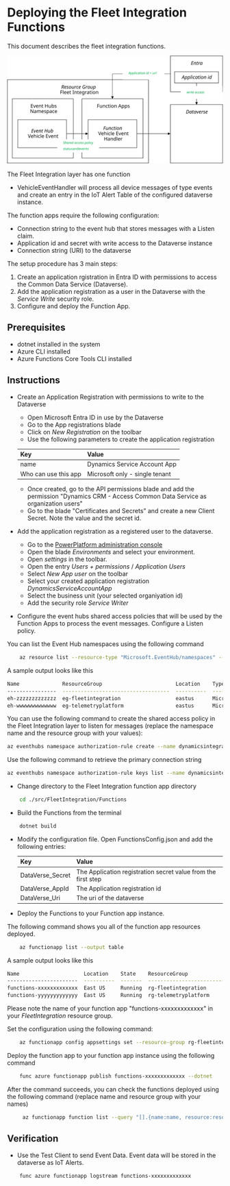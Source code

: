 # Deploying the Fleet Integration Functions

This document describes the fleet integration functions.

![Deployment Diagram](FunctionDeploymentOverview.svg)

The Fleet Integration layer has one function

* VehicleEventHandler will process all device messages of type events and create an entry in the IoT Alert Table of the configured dataverse instance.

The function apps require the following configuration:

* Connection string to the event hub that stores messages with a Listen claim.
* Application id and secret with write access to the Dataverse instance
* Connection string (URI) to the dataverse

The setup procedure has 3 main steps:

1. Create an application rgistration in Entra ID with permissions to access the Common Data Service (Dataverse).
1. Add the application registration as a user in the Dataverse with the *Service Write* security role.
1. Configure and deploy the Function App.

## Prerequisites

* dotnet installed in the system
* Azure CLI installed
* Azure Functions Core Tools CLI installed

## Instructions

* Create an Application Registration with permissions to write to the Dataverse

  * Open Microsoft Entra ID in use by the Dataverse
  * Go to the App registrations blade
  * Click on *New Registration* on the toolbar
  * Use the following parameters to create the application registration
  
  | Key     | Value   |
  |---------|---------|
  | name | Dynamics Service Account App |
  | Who can use this app | Microsoft only - single tenant |
  
  * Once created, go to the API permissions blade and add the permission "Dynamics CRM - Access Common Data Service as organization users"
  * Go to the blade "Certificates and Secrets" and create a new Client Secret. Note the value and the secret id.

* Add the application registration as a registered user to the dataverse.

  * Go to the [PowerPlatform administration console](https://admin.powerplatform.microsoft.com/home)
  * Open the blade *Environments* and select your environment.
  * Open *settings* in the toolbar.
  * Open the entry *Users + permissions* / *Application Users*
  * Select *New App user* on the toolbar
  * Select your created application registration *DynamicsServiceAccountApp*
  * Select the business unit (your selected organiyation id)
  * Add the security role *Service Writer*

* Configure the event hubs shared access policies that will be used by the Function Apps to process the event messages. Configure a Listen policy.

You can list the Event Hub namespaces using the following command

```bash
    az resource list --resource-type "Microsoft.EventHub/namespaces" --output table
```

A sample output looks like this

```bash
Name              ResourceGroup                        Location    Type                           Status
----------------  -----------------------------------  ----------  -----------------------------  --------
eh-zzzzzzzzzzzzz  eg-fleetintegration                  eastus      Microsoft.EventHub/namespaces
eh-wwwwwwwwwwwww  eg-telemetryplatform                 eastus      Microsoft.EventHub/namespaces
```

You can use the following command to create the shared access policy in the Fleet Integration layer to listen for messages (replace the namespace name and the resource group with your values):

```bash
az eventhubs namespace authorization-rule create --name dynamicsintegration --namespace-name eh-zzzzzzzzzzzzz --resource-group eg-fleetintegration  --rights Listen
```

Use the following command to retrieve the primary connection string

```bash
az eventhubs namespace authorization-rule keys list --name dynamicsintegration --namespace-name eh-zzzzzzzzzzzzz --resource-group eg-fleetintegration
```

* Change directory to the Fleet Integration function app directory

```bash
    cd ./src/FleetIntegration/Functions
```

* Build the Functions from the terminal

```bash
    dotnet build
```

* Modify the configuration file. Open FunctionsConfig.json and add the following entries:

  | Key | Value |
  |-----|-------|
  | DataVerse_Secret | The Application registration secret value from the first step |
  | DataVerse_AppId | The Application registration id |
  | DataVerse_Uri | The uri of the dataverse

* Deploy the Functions to your Function app instance.

The following command shows you all of the function app resources deployed.

```bash
    az functionapp list --output table
```

A sample output looks like this

```bash
Name                     Location    State    ResourceGroup                        DefaultHostName                            AppServicePlan
-----------------------  ----------  -------  -----------------------------------  -----------------------------------------  ---------------------
functions-xxxxxxxxxxxxx  East US     Running  rg-fleetintegration                  functions-xxxxxxxxxxxxx.azurewebsites.net  appplan-xxxxxxxxxxxxx
functions-yyyyyyyyyyyyy  East US     Running  rg-telemetryplatform                 functions-yyyyyyyyyyyyy.azurewebsites.net  appplan-yyyyyyyyyyyyy

```

Please note the name of your function app "functions-xxxxxxxxxxxxx" in your *FleetIntegration* resource group. 

Set the configuration using the following command:

```bash
    az functionapp config appsettings set --resource-group rg-fleetintegration --name functions-xxxxxxxxxxxxx --settings @FunctionsConfig.json
```

Deploy the function app to your function app instance using the following command

```bash
    func azure functionapp publish functions-xxxxxxxxxxxxx --dotnet
```

After the command succeeds, you can check the functions deployed using the following command (replace name and resource group with your names)

```bash
     az functionapp function list --query "[].{name:name, resource:resourceGroup}" --name functions-yyyyyyyyyyyyy --resource-group rg-fleetintegration --output table
```

## Verification

* Use the Test Client to send Event Data. Event data will be stored in the dataverse as IoT Alerts.

```bash
    func azure functionapp logstream functions-xxxxxxxxxxxxx
```
